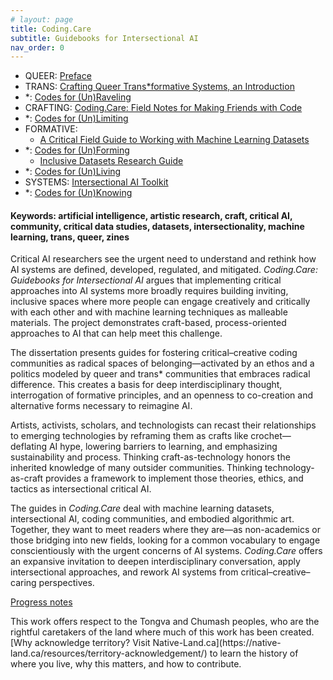 ```yaml
---
# layout: page
title: Coding.Care
subtitle: Guidebooks for Intersectional AI
nav_order: 0
---
```


<!-- !['tonight'](assets/img/goingonline.jpg){: .thumb } -->

<!-- Here's where I'll be tinkering for a few years with a dissertation... -->

<!-- <p style="font-size: 4rem; line-height: 1.2; color: darkslateblue;">Trans*formative TechnoCraft</p> -->

<!-- instead of list, make these all draggable divs bubbles? -->

<!-- <ul markdown=1 style=list-style-type:none;> -->
<!-- Mapping of Contents -->
<!--Queer--> 
* QUEER: [Preface](critintro.html)
* TRANS: [Crafting Queer Trans\*formative Systems, an Introduction](transform.html)
* \*: [Codes for (Un)Raveling](unraveling.html)
* CRAFTING: [Coding.Care: Field Notes for Making Friends with Code](guide.html)
* \*: [Codes for (Un)Limiting](unlimiting.html)
* FORMATIVE: 
  * <a href="https://knowingmachines.org/critical-field-guide" target="_blank">A Critical Field Guide to Working with Machine Learning Datasets</a> 
* \*: [Codes for (Un)Forming](unforming.html)
   * <a href="https://libguides.usc.edu/inclusive-datasets" target="_blank">Inclusive Datasets Research Guide</a>
* \*: [Codes for (Un)Living](unliving.html)
* SYSTEMS: <a href="https://sarahciston.gitlab.io/toolkit/" target="_blank">Intersectional AI Toolkit</a>  
* \*: [Codes for (Un)Knowing](unknowing.html)
<!-- </ul> -->

#### Keywords: artificial intelligence, artistic research, craft, critical AI, community, critical data studies, datasets, intersectionality, machine learning, trans, queer, zines

<!-- * [Acknowledgments](ack.html) -->
<!-- 7. TRANS: [Unsupervised Pleasures & Critical AI](unsupervised) -->

<!-- <caption markdown=1>I have lived and worked on the ancestral land of the Tongva, Chumash, Ohlone, Muwekma, Miwok, and Kumeyaay people (California); the Osage and Kickapoo people (Missouri); and on the site where many Jewish, Roma, queer, and disabled communities were displaced during the Shoah (Berlin). I acknowledge the suffering and struggle that have made my presence here possible, and I work to support dismantling the paradigms that allow such suffering to continue — in Palestine and in too much of the world. [Why acknowledge land? Visit Native-Land.ca](https://native-land.ca/resources/territory-acknowledgement/) to learn the history of where you live, why this matters, and how to contribute.</caption> -->

<!-- the Tongva and Chumash people (Los Angeles); the Ohlone, Muwekma, and Miwok people (Oakland); the Kumeyaay people (San Diego); the Osage and Kickapoo people (Missouri);  -->

<!-- There is an urgent need to understand, critique, and rethink how we define, develop, deploy, regulate, use, and mitigate the effects of machine learning tasks, datasets, models, algorithms, architectures, and agents, which we collectively and nebulously understand as 'AI' systems. *Coding.Care: Guidebooks for Intersectional AI* argues that implementing these critical approaches into AI more broadly will require building inviting, inclusive, playful communities where a wider range of people can engage creatively and critically with each other and with machine learning techniques as malleable materials. It demonstrates critical-creative, craft-based, process-oriented, community-driven approaches to AI that can meet this challenge. -->

<!-- There is an urgent need to rethink how we define, develop, regulate, and mitigate AI systems.  -->
<!-- 
Critical AI researchers see the urgent need to understand and rethink how AI systems are defined, developed, regulated, and mitigated. *Coding.Care: Guidebooks for Intersectional AI* argues that implementing critical approaches into AI systems requires fostering inclusive, inviting spaces that support creative and critical engagement with machine learning techniques as malleable materials. 

where more people can engage creatively and critically with each other and with machine learning techniques as malleable materials. It demonstrates craft-based, process-oriented, community-driven approaches to AI to help meet this challenge.

The dissertation offers guides for building critical–creative coding communities as radical spaces of belonging — activated by a politics, ways of being, and ethos of co-creation modeled by queer and trans\* communities that embrace radical difference. This creates a basis for deep interdisciplinary thought, interrogation of formative principles, and an openness to alternative forms that are necessary to reimagine the AI status quo. 

By reframing cutting-edge technologies through the lens of crafting practices like fiber arts, coders can recast their relationships to what they create — deflating AI hype, lowering barriers to learning, and emphasizing sustainability and community. Thinking craft-as-technology honors the inherited knowledge of many outsider communities. Thinking technology-as-craft provides a framework to implement those theories, ethics, and tactics as intersectional critical AI. 

Together, the guides that make up *Coding.Care* are meant to meet readers where they are — as non-academics or those bridging into new fields, looking for a common vocabulary to engage conscientiously with the urgent concerns of AI systems. The project offers an expansive invitation to deepen interdisciplinary conversation, apply intersectional approaches, and rework AI systems from critical–creative–caring perspectives. -->

<!-- FOR USC ONLINE -->
<!-- ### About this collection -->

Critical AI researchers see the urgent need to understand and rethink how AI systems are defined, developed, regulated, and mitigated. *Coding.Care: Guidebooks for Intersectional AI* argues that implementing critical approaches into AI systems more broadly requires building inviting, inclusive spaces where more people can engage creatively and critically with each other and with machine learning techniques as malleable materials. The project demonstrates craft-based, process-oriented approaches to AI that can help meet this challenge. 

The dissertation presents guides for fostering critical–creative coding communities as radical spaces of belonging—activated by an ethos and a politics modeled by queer and trans* communities that embraces radical difference. This creates a basis for deep interdisciplinary thought, interrogation of formative principles, and an openness to co-creation and alternative forms necessary to reimagine AI. 

Artists, activists, scholars, and technologists can recast their relationships to emerging technologies by reframing them as crafts like crochet—deflating AI hype, lowering barriers to learning, and emphasizing sustainability and process. Thinking craft-as-technology honors the inherited knowledge of many outsider communities. Thinking technology-as-craft provides a framework to implement those theories, ethics, and tactics as intersectional critical AI. 

The guides in *Coding.Care* deal with machine learning datasets, intersectional AI, coding communities, and embodied algorithmic art. Together, they want to meet readers where they are—as non-academics or those bridging into new fields, looking for a common vocabulary to engage conscientiously with the urgent concerns of AI systems. *Coding.Care* offers an expansive invitation to deepen interdisciplinary conversation, apply intersectional approaches, and rework AI systems from critical–creative–caring perspectives.

<!-- [Full Abstract](abstract.html) -->

[Progress notes](notes.html)

<caption markdown=1>This work offers respect to the Tongva and Chumash peoples, who are the rightful caretakers of the land where much of this work has been created. [Why acknowledge territory? Visit Native-Land.ca](https://native-land.ca/resources/territory-acknowledgement/) to learn the history of where you live, why this matters, and how to contribute.</caption>

<!-- The urgent need to understand, critique, and rethink how AI systems are defined, developed, regulated, and mitigated.  -->

<!-- ## Abstract -->

<!-- <span class="purple">Learning programming is often intimidating and riddled with false starts,</span> which can further marginalize the folks whose perspectives are most necessary in order to face the challenges technoculture presents. This guidebook offers alternatives through creative-critical coding, using care-driven, community-building practices. It focuses on Creative Code Collective, the student organization I founded in 2019 for emerging media artists, writers, and non-engineers to think critically with code in an inclusive, interdisciplinary space. I wanted to create the adaptable, encouraging community I had needed when I was first struggling to learn to program as a writer trying to make electronic literature. 

Here, we see creative-critical code as a holistic community practice. This guidebook looks at a variety of the strategies, platforms, and tools we have explored and developed. It discusses how practices in the Collective—including project-oriented skillbuilding, co-teaching/co-learning, and snacks (always snacks)—embody its <span class="purple">guiding values, such as "scrappy artistic strategies not perfect code" and "collaboration not competition."</span> It also discusses some snags and lessons learned from our efforts building the now 3+ years-old community, like how our practices evolved through the shift to online platforms during the pandemic and the subsequent shift to hybrid collaborations. It draws on existing methods from Critical Code Studies and Intersectional queer, feminist, anti-ableist, and anti-racist theory; and it makes connections to similar organizations like Creative Code Berlin, Varia, and p5.js. 

In terms of impact, the guide addresses the ways students report these values and practices have shaped them as emerging makers and thinkers. Personally, even beyond my experiences as facilitator, I have found this community to be the strongest influence on my work. <span class="purple">Creative Code Collective has become a joyful space for creative risk-taking that nourishes my own practice.</span>

In sum, Creative Code Collective positions itself within an <span class="purple">ethics of coding care</span>—grounded in shared embodied knowledge, embedded co-creation, and programming with and for community. It tenderly proclaims: "We all have something to teach each other." Coding is now an essential literacy, but this guidebook calls for reaching beyond the limited literacy offered by the STEM–paradigm that supposedly "anyone can join." Rather, Coding.Care reimagines technoculture as truly being for anyone—to understand, impact, and intervene in.  -->


